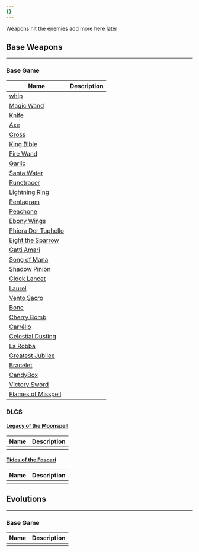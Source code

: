 ```yaml
---
{}
---
```

   
Weapons hit the enemies add more here later   
   
## Base Weapons   
   
---   
### Base Game   
| Name | Description |   
| --- | --- |   
| [whip](../Weapons/Whip.md) |  |   
| [Magic Wand](/not_created.md) |  |   
| [Knife](/not_created.md) |  |   
| [Axe](/not_created.md) |  |   
| [Cross](/not_created.md) |  |   
| [King Bible](../Weapons/King%20Bible.md) |  |   
| [Fire Wand](/not_created.md) |  |   
| [Garlic](/not_created.md) |  |   
| [Santa Water](../Weapons/Santa%20Water.md) |  |   
| [Runetracer](/not_created.md) |  |   
| [Lightning Ring](/not_created.md) |  |   
| [Pentagram](/not_created.md) |  |   
| [Peachone](/not_created.md) |  |   
| [Ebony Wings](/not_created.md) |  |   
| [Phiera Der Tuphello](/not_created.md) |  |   
| [Eight the Sparrow](/not_created.md) |  |   
| [Gatti Amari](/not_created.md) |  |   
| [Song of Mana](/not_created.md) |  |   
| [Shadow Pinion](/not_created.md) |  |   
| [Clock Lancet](/not_created.md) |  |   
| [Laurel](/not_created.md) |  |   
| [Vento Sacro](/not_created.md) |  |   
| [Bone](/not_created.md) |  |   
| [Cherry Bomb](/not_created.md) |  |   
| [Carréllo](/not_created.md) |  |   
| [Celestial Dusting](/not_created.md) |  |   
| [La Robba](/not_created.md) |  |   
| [Greatest Jubilee](/not_created.md) |  |   
| [Bracelet](/not_created.md) |  |   
| [CandyBox](/not_created.md) |  |   
| [Victory Sword](/not_created.md) |  |   
| [Flames of Misspell](/not_created.md) |  |   
   
### DLCS   
#### [Legacy of the Moonspell](../Legacy%20of%20the%20Moonspell.md)   
| Name | Description |   
| --- | --- |   
|  |  |   
   
#### [Tides of the Foscari](/not_created.md)   
| Name | Description |   
| --- | --- |   
|  |  |   
   
## Evolutions   
   
---   
### Base Game   
| Name | Description |   
| --- | --- |   
|  |  |